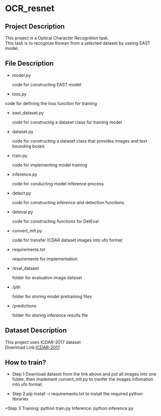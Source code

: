 # OCR_resnet

## Project Description ##

This project is a Optical Character Recognition task.<br>
This task is to recognize Korean from a selected dataset by useing EAST model.

## File Description ##

+ model.py

  code for constructing EAST model
  
 + loss.py
 
  code for defining the loss function for training
  
+ east_dataset.py

  code for construcing a dataset class for training model
  
+ dataset.py

  code for constructing a dataset class that provides images and text bounding boxes

+ train.py

  code for implementing model training
  
+ inference.py

  code for conducting model inference process
  
+ detect.py

  code for constructing inference and detection functions
  
+ deteval.py

  code for constructing functions for DetEval
  
+ convert_mlt.py

  code for transfer ICDAR dataset images into ufo format
  
+ requirements.txt

  requirements for implementation

+ /eval_dataset

  folder for evaluation image dataset
  
+ /pth

  folder for storing model pretraining files

+ /predictions

  folder for storing inference results file
  
## Dataset Description ##

This project uses ICDAR-2017 dataset<br>
Download Link:[ICDAR-2017](https://rrc.cvc.uab.es/?ch=8&com=downloads)

## How to train? ##

+ Step 1
Download dataset from the link above and put all images into one folder, then implement convert_mlt.py to tranfer the images infomation into ufo format.

+ Step 2
pip install -r requirements.txt to install the required python libraries

+Step 3
Training: python train.py
Inference: python inference.py
